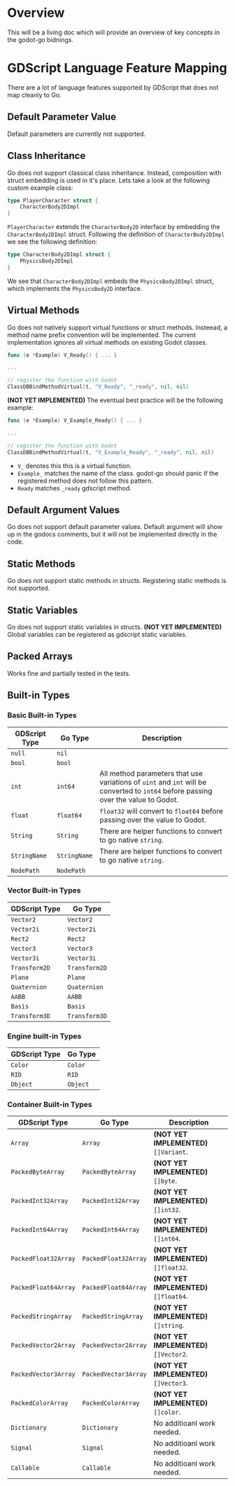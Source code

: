 # Overview

This will be a living doc which will provide an overview of key concepts in the godot-go bidnings.

# GDScript Language Feature Mapping

There are a lot of language features supported by GDScript that does not map cleanly to Go.

## Default Parameter Value

Default parameters are currently not supported.

## Class Inheritance

Go does not support classical class inheritance. Instead, composition with struct embedding is used in it's place. Lets take a look at the following custom example class:

```go
type PlayerCharacter struct {
	CharacterBody2DImpl
}
```

`PlayerCharacter` extends the `CharacterBody2D` interface by embedding the `CharacterBody2DImpl` struct. Following the definition of `CharacterBody2DImpl` we see the following definition:

```go
type CharacterBody2DImpl struct {
	PhysicsBody2DImpl
}
```

We see that `CharacterBody2DImpl` embeds the `PhysicsBody2DImpl` struct, which implements the `PhysicsBody2D` interface.

## Virtual Methods

Go does not natively support virtual functions or struct methods. Insteead, a method name prefix convention will be implemented. The current implementation ignores all virtual methods on existing Godot classes.

```go
func (e *Example) V_Ready() { ... }

...

// register the function with Godot
ClassDBBindMethodVirtual(t, "V_Ready", "_ready", nil, nil)
```

__(NOT YET IMPLEMENTED)__ The eventual best practice will be the following example:

```go
func (e *Example) V_Example_Ready() { ... }

...

// register the function with Godot
ClassDBBindMethodVirtual(t, "V_Example_Ready", "_ready", nil, nil)
```

* `V_` denotes this this is a virtual function.
* `Example_` matches the name of the class. godot-go should panic if the registered method does not follow this pattern.
* `Ready` matches `_ready` gdscript method.

## Default Argument Values

Go does not support default parameter values. Default argument will show up in the godocs comments, but it will not be implemented directly in the code.

## Static Methods

Go does not support static methods in structs. Registering static methods is not supported.

## Static Variables

Go does not support static variables in structs. __(NOT YET IMPLEMENTED)__ Global variables can be registered as gdscript static variables.

## Packed Arrays

Works fine and partially tested in the tests.

## Built-in Types

### Basic Built-in Types

| GDScript Type | Go Type | Description |
| --- | --- | --- |
| `null` | `nil` | |
| `bool` | `bool` | |
| `int` | `int64` | All method parameters that use variations of `uint` and `int` will be converted to `int64` before passing over the value to Godot. |
| `float` | `float64` | `float32` will convert to `float64` before passing over the value to Godot. |
| `String` | `String` | There are helper functions to convert to go native `string`. |
| `StringName` | `StringName` | There are helper functions to convert to go native `string`. |
| `NodePath` | `NodePath` | |

### Vector Built-in Types

| GDScript Type | Go Type |
| --- | --- |
| `Vector2` | `Vector2` |
| `Vector2i` | `Vector2i` |
| `Rect2` | `Rect2` |
| `Vector3` | `Vector3` |
| `Vector3i` | `Vector3i` |
| `Transform2D` | `Transform2D` |
| `Plane` | `Plane` |
| `Quaternion` | `Quaternion` |
| `AABB` | `AABB` |
| `Basis` | `Basis` |
| `Transform3D` | `Transform3D` |

### Engine built-in Types

| GDScript Type | Go Type |
| --- | --- |
| `Color` | `Color` |
| `RID` | `RID` |
| `Object` | `Object` |

### Container Built-in Types

| GDScript Type | Go Type | Description |
| --- | --- | --- |
| `Array` | `Array` | __(NOT YET IMPLEMENTED)__ `[]Variant`. |
| `PackedByteArray` | `PackedByteArray` | __(NOT YET IMPLEMENTED)__ `[]byte`. |
| `PackedInt32Array` | `PackedInt32Array` | __(NOT YET IMPLEMENTED)__ `[]int32`. |
| `PackedInt64Array` | `PackedInt64Array` | __(NOT YET IMPLEMENTED)__ `[]int64`. |
| `PackedFloat32Array` | `PackedFloat32Array` | __(NOT YET IMPLEMENTED)__ `[]float32`. |
| `PackedFloat64Array` | `PackedFloat64Array` | __(NOT YET IMPLEMENTED)__ `[]float64`. |
| `PackedStringArray` | `PackedStringArray` | __(NOT YET IMPLEMENTED)__ `[]string`. |
| `PackedVector2Array` | `PackedVector2Array` | __(NOT YET IMPLEMENTED)__ `[]Vector2`. |
| `PackedVector3Array` | `PackedVector3Array` | __(NOT YET IMPLEMENTED)__ `[]Vector3`. |
| `PackedColorArray` | `PackedColorArray` | __(NOT YET IMPLEMENTED)__ `[]color`. |
| `Dictionary` | `Dictionary` | No additioanl work needed. |
| `Signal` | `Signal` | No additioanl work needed. |
| `Callable` | `Callable` | No additioanl work needed. |
